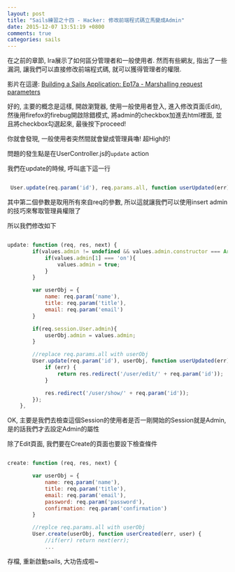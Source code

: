 ```yaml
---
layout: post
title: "Sails練習之十四 - Hacker: 修改前端程式碼立馬變成Admin"
date: 2015-12-07 13:51:19 +0800
comments: true
categories: sails
---
```



在之前的章節, Ira展示了如何區分管理者和一般使用者. 然而有些網友, 指出了一些漏洞, 讓我們可以直接修改前端程式碼, 就可以獲得管理者的權限. 

影片在這邊: <a href="https://www.youtube.com/watch?v=TgiK34eDGOU" target="_blank">Building a Sails Application: Ep17a - Marshalling request parameters</a>

好的, 主要的概念是這樣, 開啟瀏覽器, 使用一般使用者登入, 進入修改頁面(Edit), 然後用firefox的firebug開啟除錯模式, 將admin的checkbox加進去html裡面, 並且將checkbox勾選起來, 最後按下proceed!

你就會發現, 一般使用者突然間就會變成管理員嚕! 超High的!

<!--more-->

問題的發生點是在UserController.js的`update` action

我們在update的時候, 呼叫底下這一行

```js  UserController.js的update

 User.update(req.param('id'), req.params.all, function userUpdated(err)

```

其中第二個參數是取用所有來自req的參數, 所以這就讓我們可以使用insert admin的技巧來奪取管理員權限了

所以我們修改如下

```js UserController.js update

update: function (req, res, next) {
        if(values.admin != undefined && values.admin.constructor === Array){
            if(values.admin[1] === 'on'){
                values.admin = true;
            }
        }

        var userObj = {
            name: req.param('name'),
            title: req.param('title'),
            email: req.param('email')
        }

        if(req.session.User.admin){
            userObj.admin = values.admin;
        }

        //replace req.params.all with userObj
        User.update(req.param('id'), userObj, function userUpdated(err) {
            if (err) {
                return res.redirect('/user/edit/' + req.param('id'));
            }

            res.redirect('/user/show/' + req.param('id'));
        });
    },

```

OK, 主要是我們去檢查這個Session的使用者是否一剛開始的Session就是Admin, 是的話我們才去設定Admin的屬性

除了Edit頁面, 我們要在Create的頁面也要設下檢查條件

```js UserController.js create action

create: function (req, res, next) {

        var userObj = {
            name: req.param('name'),
            title: req.param('title'),
            email: req.param('email'),
            password: req.param('password'),
            confirmation: req.param('confirmation')
        }

        //replce req.params.all with userObj
        User.create(userObj, function userCreated(err, user) {
            //if(err) return next(err);
			...

```

存檔, 重新啟動sails, 大功告成啦~




